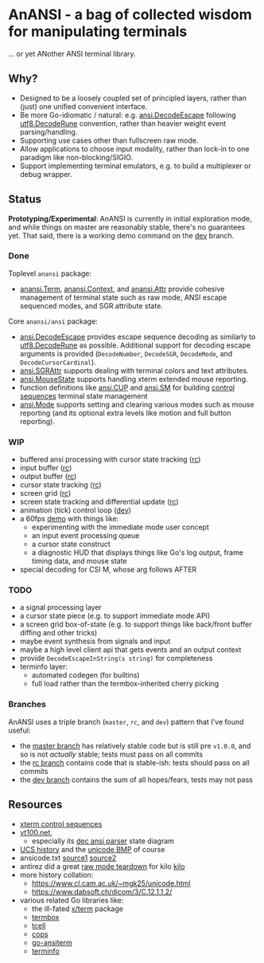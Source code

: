 # AnANSI - a bag of collected wisdom for manipulating terminals

... or yet ANother ANSI terminal library.

## Why?

- Designed to be a loosely coupled set of principled layers, rather than (just)
  one unified convenient interface.
- Be more Go-idiomatic / natural: e.g.  [ansi.DecodeEscape][ansi_decode_escape]
  following [utf8.DecodeRune][decode_rune] convention, rather than heavier
  weight event parsing/handling.
- Supporting use cases other than fullscreen raw mode.
- Allow applications to choose input modality, rather than lock-in to one
  paradigm like non-blocking/SIGIO.
- Support implementing terminal emulators, e.g. to build a multiplexer or debug
  wrapper.

## Status

**Prototyping/Experimental**: AnANSI is currently in initial exploration mode,
and while things on master are reasonably stable, there's no guarantees yet.
That said, there is a working demo command on the [dev][dev] branch.

### Done

Toplevel `anansi` package:
- [anansi.Term][anansi_term], [anansi.Context][anansi_context], and
  [anansi.Attr][anansi_attr] provide cohesive management of terminal state such
  as raw mode, ANSI escape sequenced modes, and SGR attribute state.

Core `anansi/ansi` package:
- [ansi.DecodeEscape][ansi_decode_escape] provides escape sequence decoding
  as similarly to [utf8.DecodeRune][decode_rune] as possible. Additional
  support for decoding escape arguments is provided (`DecodeNumber`,
  `DecodeSGR`, `DecodeMode`, and `DecodeCursorCardinal`).
- [ansi.SGRAttr][ansi_sgr] supports dealing with terminal colors and text
  attributes.
- [ansi.MouseState][ansi_mousestate] supports handling xterm extended mouse
  reporting.
- function definitions like [ansi.CUP][ansi_cup] and [ansi.SM][ansi_sm] for
  building [control sequences][ansi_seq]
  terminal state management
- [ansi.Mode][ansi_mode] supports setting and clearing various modes such as
  mouse reporting (and its optional extra levels like motion and full button
  reporting).

### WIP

- buffered ansi processing with cursor state tracking ([rc][rc])
- input buffer ([rc][rc])
- output buffer ([rc][rc])
- cursor state tracking ([rc][rc])
- screen grid ([rc][rc])
- screen state tracking and differential update ([rc][rc])
- animation (tick) control loop ([dev][dev])
- a 60fps [demo][demo] with things like:
  - experimenting with the immediate mode user concept
  - an input event processing queue
  - a cursor state construct
  - a diagnostic HUD that displays things like Go's log output, frame timing
    data, and mouse state
- special decoding for CSI M, whose arg follows AFTER

### TODO

- a signal processing layer
- a cursor state piece (e.g. to support immediate mode API)
- a screen grid box-of-state (e.g. to support things like back/front buffer
  diffing and other tricks)
- maybe event synthesis from signals and input
- maybe a high level client api that gets events and an output context
- provide `DecodeEscapeInString(s string)` for completeness
- terminfo layer:
  - automated codegen (for builtins)
  - full load rather than the termbox-inherited cherry picking

### Branches

AnANSI uses a triple branch (`master`, `rc`, and `dev`) pattern that I've found
useful:
- the [master branch][master] has relatively stable code but is
  still pre `v1.0.0`, and so is not *actually* stable; tests must pass on all
  commits
- the [rc branch][rc] contains code that is stable-ish: tests should
  pass on all commits
- the [dev branch][dev] contains the sum of all hopes/fears, tests
  may not pass

## Resources

- [xterm control sequences][xterm_ctl]
- [vt100.net][vt100],
  - especially its [dec ansi parser][ansi_parser_sm] state diagram
- [UCS history][ucs] and the [unicode BMP][unicode_bmp] of course
- ansicode.txt [source1][tmux_ansicode] [source2][pdp10_ansicode]
- antirez did a great [raw mode teardown][kilo_rawmode] for kilo [kilo][kilo]
- more history collation:
  - https://www.cl.cam.ac.uk/~mgk25/unicode.html
  - https://www.dabsoft.ch/dicom/3/C.12.1.1.2/
- various related Go libraries like:
  - the ill-fated [x/term](https://github.com/golang/go/issues/13104) package
  - [termbox](https://github.com/nsf/termbox-go)
  - [tcell](https://github.com/gdamore/tcell)
  - [cops](https://github.com/kriskowal/cops)
  - [go-ansiterm](https://github.com/Azure/go-ansiterm)
  - [terminfo](https://github.com/xo/terminfo)

[anansi_attr]: https://godoc.org/github.com/jcorbin/anansi#Attr
[anansi_context]: https://godoc.org/github.com/jcorbin/anansi#Context
[anansi_term]: https://godoc.org/github.com/jcorbin/anansi#Term
[ansi_cup]: https://godoc.org/github.com/jcorbin/anansi/ansi#CUP
[ansi_decode_escape]: https://godoc.org/github.com/jcorbin/anansi/ansi#DecodeEscape
[ansi_mode]: https://godoc.org/github.com/jcorbin/anansi/ansi#Mode
[ansi_mousestate]: https://godoc.org/github.com/jcorbin/anansi/ansi#MouseState
[ansi_parser_sm]: https://www.vt100.net/emu/dec_ansi_parser
[ansi_seq]: https://godoc.org/github.com/jcorbin/anansi/ansi#Seq
[ansi_sgr]: https://godoc.org/github.com/jcorbin/anansi/ansi#SGRAttr
[ansi_sm]: https://godoc.org/github.com/jcorbin/anansi/ansi#SM
[decode_rune]: https://golang.org/pkg/unicode/utf8/#DecodeRune
[kilo]: https://github.com/antirez/kilo
[kilo_rawmode]: https://viewsourcecode.org/snaptoken/kilo/02.enteringRawMode.html
[pdp10_ansicode]: http://www.inwap.com/pdp10/ansicode.txt
[tmux_ansicode]: https://github.com/tmux/tmux/blob/master/tools/ansicode.txt
[ucs]: https://en.wikipedia.org/wiki/Universal_Coded_Character_Set
[unicode_bmp]: https://en.wikipedia.org/wiki/Plane_(Unicode)#Basic_Multilingual_Plane
[vt100]: https://www.vt100.net
[xterm_ctl]: http://invisible-island.net/xterm/ctlseqs/ctlseqs.html

[master]: ../../tree/master
[rc]: ../../tree/rc
[dev]: ../../tree/dev
[demo]: ../../tree/dev/cmd/demo
